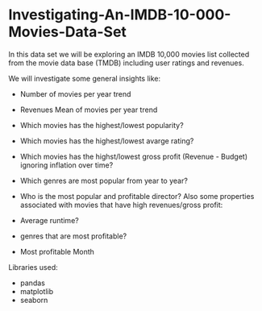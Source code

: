 # Investigating-An-IMDB-10-000-Movies-Data-Set

In this data set we will be exploring an IMDB 10,000 movies list collected from the movie data base (TMDB) including user ratings and revenues.

We will investigate some general insights like:

* Number of movies per year trend
* Revenues Mean of movies per year trend
* Which movies has the highest/lowest popularity?
* Which movies has the highest/lowest avarge rating?
* Which movies has the highst/lowest gross profit (Revenue - Budget) ignoring inflation over time?
* Which genres are most popular from year to year?
* Who is the most popular and profitable director?
Also some properties associated with movies that have high revenues/gross profit:

* Average runtime?
* genres that are most profitable?
* Most profitable Month


Libraries used:

* pandas
* matplotlib
* seaborn
